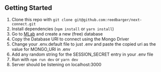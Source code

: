 ## Getting Started

1. Clone this repo with `git clone git@github.com:reedbarger/next-connect.git`
2. Install dependencies (`npm install` or `yarn install`)
3. Go to [MLab](mlab.com) and create a new (free) database
4. Copy the Database URI to connect using the Mongo Driver
5. Change your .env.default file to just .env and paste the copied uri as the value for MONGO_URI in .env
6. Add any random string for the SESSION_SECRET entry in your .env file
7. Run with `npm run dev` or `yarn dev`
8. Server should be listening on localhost:3000
